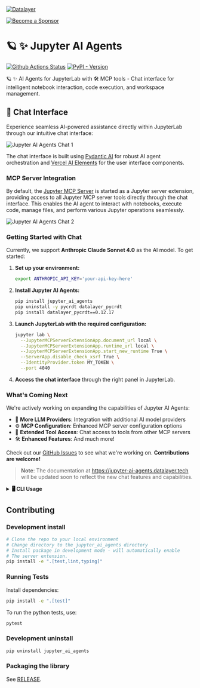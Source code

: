 <!--
  ~ Copyright (c) 2024-2025 Datalayer, Inc.
  ~
  ~ BSD 3-Clause License
-->

[![Datalayer](https://assets.datalayer.tech/datalayer-25.svg)](https://datalayer.io)

[![Become a Sponsor](https://img.shields.io/static/v1?label=Become%20a%20Sponsor&message=%E2%9D%A4&logo=GitHub&style=flat&color=1ABC9C)](https://github.com/sponsors/datalayer)

# 🪐 ✨ Jupyter AI Agents

[![Github Actions Status](https://github.com/datalayer/jupyter-ai-agents/workflows/Build/badge.svg)](https://github.com/datalayer/jupyter-ai-agents/actions/workflows/build.yml)
[![PyPI - Version](https://img.shields.io/pypi/v/jupyter-ai-agents)](https://pypi.org/project/jupyter-ai-agents)

🪐 ✨ AI Agents for JupyterLab with 🛠️ MCP tools - Chat interface for intelligent notebook interaction, code execution, and workspace management.

## 💬 Chat Interface

Experience seamless AI-powered assistance directly within JupyterLab through our intuitive chat interface:

![Jupyter AI Agents Chat 1](https://assets.datalayer.tech/jupyter-ai-agents/jupyter-ai-agents-chat-1.png)

The chat interface is built using [Pydantic AI](https://github.com/pydantic/pydantic-ai) for robust AI agent orchestration and [Vercel AI Elements](https://github.com/vercel/ai-elements) for the user interface components.

### MCP Server Integration

By default, the [Jupyter MCP Server](https://github.com/datalayer/jupyter-mcp-server) is started as a Jupyter server extension, providing access to all Jupyter MCP server tools directly through the chat interface. This enables the AI agent to interact with notebooks, execute code, manage files, and perform various Jupyter operations seamlessly.

![Jupyter AI Agents Chat 2](https://assets.datalayer.tech/jupyter-ai-agents/jupyter-ai-agents-chat-2.png)

### Getting Started with Chat

Currently, we support **Anthropic Claude Sonnet 4.0** as the AI model. To get started:

1. **Set up your environment:**
   ```bash
   export ANTHROPIC_API_KEY='your-api-key-here'
   ```

2. **Install Jupyter AI Agents:**
   ```bash
   pip install jupyter_ai_agents
   pip uninstall -y pycrdt datalayer_pycrdt
   pip install datalayer_pycrdt==0.12.17
   ```

3. **Launch JupyterLab with the required configuration:**
   ```bash
   jupyter lab \
     --JupyterMCPServerExtensionApp.document_url local \
     --JupyterMCPServerExtensionApp.runtime_url local \
     --JupyterMCPServerExtensionApp.start_new_runtime True \
     --ServerApp.disable_check_xsrf True \
     --IdentityProvider.token MY_TOKEN \
     --port 4040
   ```

4. **Access the chat interface** through the right panel in JupyterLab.

### What's Coming Next

We're actively working on expanding the capabilities of Jupyter AI Agents:

- 🚀 **More LLM Providers**: Integration with additional AI model providers
- ⚙️ **MCP Configuration**: Enhanced MCP server configuration options
- 🔧 **Extended Tool Access**: Chat access to tools from other MCP servers
- 🛠️ **Enhanced Features**: And much more!

Check out our [GitHub Issues](https://github.com/datalayer/jupyter-ai-agents/issues) to see what we're working on. **Contributions are welcome!**

> **Note**: The documentation at https://jupyter-ai-agents.datalayer.tech will be updated soon to reflect the new chat features and capabilities.


<details>
<summary><strong>🖥️ CLI Usage</strong></summary>

## CLI Usage

You can also use Jupyter AI Agents through the command line interface for automated notebook operations.

![Jupyter AI Agents CLI](https://assets.datalayer.tech/jupyter-ai-agent/ai-agent-prompt-demo-terminal.gif)


### Basic Installation

To install Jupyter AI Agents, run the following command:

```bash
pip install jupyter_ai_agents
pip uninstall -y pycrdt datalayer_pycrdt
pip install datalayer_pycrdt==0.12.17
```

Or clone this repository and install it from source:

```bash
git clone https://github.com/datalayer/jupyter-ai-agents
cd jupyter-ai-agents
pip install -e .
```

### JupyterLab Setup

The Jupyter AI Agents can directly interact with JupyterLab. The modifications made by the Jupyter AI Agents can be seen in real-time thanks to [Jupyter Real Time Collaboration](https://jupyterlab.readthedocs.io/en/stable/user/rtc.html). Make sure you have JupyterLab installed with the Collaboration extension:

```bash
pip install jupyterlab==4.4.1 jupyter-collaboration==4.0.2
```

We ask you to take additional actions to overcome limitations and bugs of the pycrdt library. Ensure you create a new shell after running the following commands:

```bash
pip uninstall -y pycrdt datalayer_pycrdt
pip install datalayer_pycrdt==0.12.17
```
### Examples

We put here a quick example for a Out-Kernel Stateless Agent via CLI helping your JupyterLab session.

Start JupyterLab, setting a `port` and a `token` to be reused by the agent, and create a notebook `notebook.ipynb`.

```bash
# make jupyterlab
jupyter lab --port 8888 --IdentityProvider.token MY_TOKEN
```

Jupyter AI Agents supports multiple AI model providers (more information can be found on [this documentation page](https://jupyter-ai-agents.datalayer.tech/docs/models)).

The following takes you through an example with the Azure OpenAI provider. Read the [Azure Documentation](https://learn.microsoft.com/en-us/azure/ai-services/openai) to get the needed credentials and make sure you define them in the following `.env` file.

```bash
cat << EOF >>.env
OPENAI_API_VERSION="..."
AZURE_OPENAI_ENDPOINT="..."
AZURE_OPENAI_API_KEY="..."
EOF
```

**Prompt Agent**

To use the Jupyter AI Agents, an easy way is to launch a CLI (update the Azure deployment name based on your setup).

```bash
# Prompt agent example.
# make jupyter-ai-agents-prompt
jupyter-ai-agents prompt \
  --url http://localhost:8888 \
  --token MY_TOKEN \
  --model-provider azure-openai \
  --model-name gpt-4o-mini \
  --path notebook.ipynb \
  --input "Create a matplotlib example"
```

![Jupyter AI Agents](https://assets.datalayer.tech/jupyter-ai-agent/ai-agent-prompt-demo-terminal.gif)

**Explain Error Agent**

```bash
# Explain Error agent example.
# make jupyter-ai-agents-explain-error
jupyter-ai-agents explain-error \
  --url http://localhost:8888 \
  --token MY_TOKEN \
  --model-provider azure-openai \
  --model-name gpt-4o-mini \
  --path notebook.ipynb
```

![Jupyter AI Agents](https://assets.datalayer.tech/jupyter-ai-agent/ai-agent-explainerror-demo-terminal.gif)


### About the Technology

Jupyter AI Agents empowers **AI** models to **interact** with and **modify Jupyter Notebooks**. The agent is equipped with tools such as adding code cells, inserting markdown cells, executing code, enabling it to modify the notebook comprehensively based on user instructions or by reacting to the Jupyter notebook events.

This Agent is **innovative** as it is designed to **operate on the entire Notebook**, not just at the cell level, enabling more comprehensive and seamless modifications.

The Agent can also run separately from the Jupyter server as the communication is achieved through RTC via the [Jupyter NbModel Client](https://github.com/datalayer/jupyter-nbmodel-client) and the [Jupyter Kernel Client](https://github.com/datalayer/jupyter-kernel-client).

```
Jupyter AI Agents <---> JupyterLab
       |
       | RTC (Real Time Collaboration)
       |
Jupyter Clients
```
</details>

## Contributing

### Development install

```bash
# Clone the repo to your local environment
# Change directory to the jupyter_ai_agents directory
# Install package in development mode - will automatically enable
# The server extension.
pip install -e ".[test,lint,typing]"
```

### Running Tests

Install dependencies:

```bash
pip install -e ".[test]"
```

To run the python tests, use:

```bash
pytest
```

### Development uninstall

```bash
pip uninstall jupyter_ai_agents
```

### Packaging the library

See [RELEASE](RELEASE.md).
